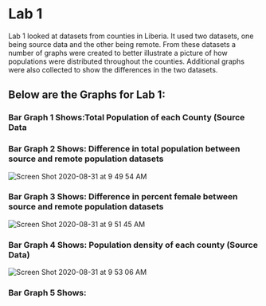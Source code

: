 # Lab 1 
Lab 1 looked at datasets from counties in Liberia. It used two datasets, one being source data and the other being remote. From these datasets a number of graphs were created to better illustrate a picture of how populations were distributed throughout the counties. Additional graphs were also collected to show the differences in the two datasets.

## Below are the Graphs for Lab 1:

### Bar Graph 1 Shows:Total Population of each County (Source Data




### Bar Graph 2 Shows: Difference in total population between source and remote population datasets

![Screen Shot 2020-08-31 at 9 49 54 AM](https://user-images.githubusercontent.com/60228369/91727243-649b0680-eb6f-11ea-83ca-5f50aca080b8.png)



### Bar Graph 3 Shows: Difference in percent female between source and remote population datasets

![Screen Shot 2020-08-31 at 9 51 45 AM](https://user-images.githubusercontent.com/60228369/91727384-a5931b00-eb6f-11ea-8da2-b5133526a073.png)



### Bar Graph 4 Shows: Population density of each county (Source Data)

![Screen Shot 2020-08-31 at 9 53 06 AM](https://user-images.githubusercontent.com/60228369/91727579-e55a0280-eb6f-11ea-8a30-00c217814757.png)



### Bar Graph 5 Shows:
